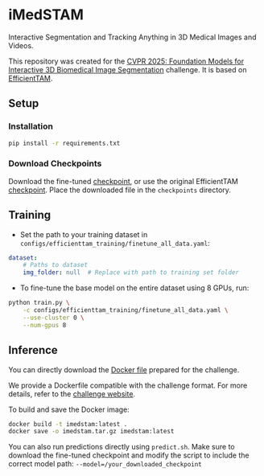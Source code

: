 # iMedSTAM  
Interactive Segmentation and Tracking Anything in 3D Medical Images and Videos.

This repository was created for the [CVPR 2025: Foundation Models for Interactive 3D Biomedical Image Segmentation](https://www.codabench.org/competitions/5263/) challenge. It is based on [EfficientTAM](https://github.com/yformer/EfficientTAM).

## Setup

### Installation
```bash
pip install -r requirements.txt
```

### Download Checkpoints
Download the fine-tuned [checkpoint](https://drive.google.com/drive/folders/1z7G0qloQeHoWwT2wJaG3_UibBHn6r4Ey?usp=sharing), or use the original EfficientTAM [checkpoint](https://huggingface.co/yunyangx/efficient-track-anything/resolve/main/efficienttam_s_512x512.pt). Place the downloaded file in the `checkpoints` directory.

## Training

- Set the path to your training dataset in `configs/efficienttam_training/finetune_all_data.yaml`:
```yaml
dataset:
    # Paths to dataset
    img_folder: null  # Replace with path to training set folder
```

- To fine-tune the base model on the entire dataset using 8 GPUs, run:
```bash
python train.py \
    -c configs/efficienttam_training/finetune_all_data.yaml \
    --use-cluster 0 \
    --num-gpus 8
```

## Inference

You can directly download the [Docker file](https://drive.google.com/drive/folders/1M2t5ny5TLvIPpjXrhK6YQbPQyeqxPHVC?usp=drive_link) prepared for the challenge.

We provide a Dockerfile compatible with the challenge format. For more details, refer to the [challenge website](https://www.codabench.org/competitions/5263/).

To build and save the Docker image:
```bash
docker build -t imedstam:latest .
docker save -o imedstam.tar.gz imedstam:latest
```

You can also run predictions directly using `predict.sh`. Make sure to download the fine-tuned checkpoint and modify the script to include the correct model path: `--model=/your_downloaded_checkpoint`

